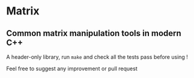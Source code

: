 # Matrix
## Common matrix manipulation tools in modern C++

A header-only library, run `make` and check all the tests pass before using !

Feel free to suggest any improvement or pull request